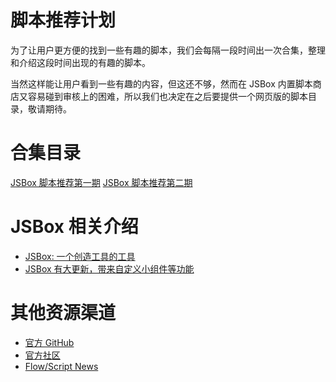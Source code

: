 # 脚本推荐计划

为了让用户更方便的找到一些有趣的脚本，我们会每隔一段时间出一次合集，整理和介绍这段时间出现的有趣的脚本。

当然这样能让用户看到一些有趣的内容，但这还不够，然而在 JSBox 内置脚本商店又容易碰到审核上的困难，所以我们也决定在之后要提供一个网页版的脚本目录，敬请期待。

# 合集目录

[JSBox 脚本推荐第一期](https://github.com/cyanzhong/xTeko/blob/master/collections/0000.md)
[JSBox 脚本推荐第二期](https://github.com/cyanzhong/xTeko/blob/master/collections/0001.md)

# JSBox 相关介绍

- [JSBox: 一个创造工具的工具](https://sspai.com/post/42361)
- [JSBox 有大更新，带来自定义小组件等功能](https://sspai.com/post/43935)

# 其他资源渠道

- [官方 GitHub](https://jsboxbbs.com/d/9)
- [官方社区](https://jsboxbbs.com/t/best)
- [Flow/Script News](https://t.me/Flow_Script)